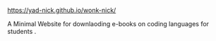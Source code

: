 https://yad-nick.github.io/wonk-nick/

A Minimal Website for downlaoding e-books on coding languages for students .
